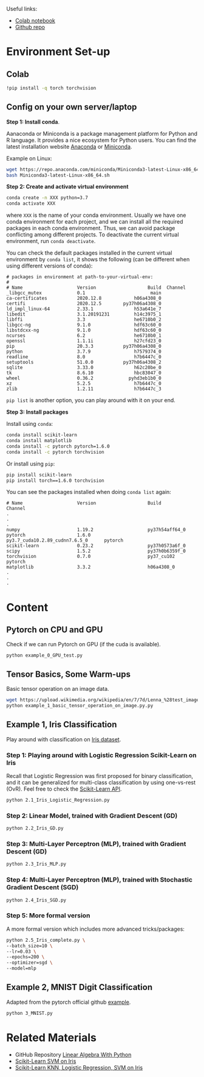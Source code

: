 Useful links:

- [Colab notebook](https://colab.research.google.com/drive/1tQUCZ3JspElIPrNUj1j-zgolibF0Wdru?usp=sharing)
- [Github repo](https://github.com/DeepGraphLearning/Math80600A_2024W/tree/master/pytorch_tutorial)

# Environment Set-up

## Colab

```bash
!pip install -q torch torchvision
```

## Config on your own server/laptop

**Step 1: Install conda**.
 
 Aanaconda or Miniconda is a package management platform for Python and R language.
It provides a nice ecosystem for Python users.
You can find the latest installation website [Anaconda](https://docs.anaconda.com/anaconda/install/) or [Miniconda](https://docs.conda.io/en/latest/miniconda.html).

Example on Linux:

```bash
wget https://repo.anaconda.com/miniconda/Miniconda3-latest-Linux-x86_64.sh
bash Miniconda3-latest-Linux-x86_64.sh
```

**Step 2: Create and activate virtual environment**
```bash
conda create -n XXX python=3.7
conda activate XXX
```

where `XXX` is the name of your conda environment.
Usually we have one conda environment for each project, and we can install all the required packages in each conda environment.
Thus, we can avoid package conflicting among different projects.
To deactivate the current virtual environment, run `conda deactivate`.

You can check the default packages installed in the current virtual environment by `conda list`,
it shows the following (can be different when using different versions of conda):

```
# packages in environment at path-to-your-virtual-env:
#
# Name                    Version                   Build  Channel
_libgcc_mutex             0.1                        main  
ca-certificates           2020.12.8            h06a4308_0  
certifi                   2020.12.5        py37h06a4308_0  
ld_impl_linux-64          2.33.1               h53a641e_7  
libedit                   3.1.20191231         h14c3975_1  
libffi                    3.3                  he6710b0_2  
libgcc-ng                 9.1.0                hdf63c60_0  
libstdcxx-ng              9.1.0                hdf63c60_0  
ncurses                   6.2                  he6710b0_1  
openssl                   1.1.1i               h27cfd23_0  
pip                       20.3.3           py37h06a4308_0  
python                    3.7.9                h7579374_0  
readline                  8.0                  h7b6447c_0  
setuptools                51.0.0           py37h06a4308_2  
sqlite                    3.33.0               h62c20be_0  
tk                        8.6.10               hbc83047_0  
wheel                     0.36.2             pyhd3eb1b0_0  
xz                        5.2.5                h7b6447c_0  
zlib                      1.2.11               h7b6447c_3  
```

`pip list` is another option, you can play around with it on your end.

**Step 3: Install packages**

Install using `conda`:

```bash
conda install scikit-learn
conda install matplotlib
conda install -c pytorch pytorch=1.6.0
conda install -c pytorch torchvision
```

Or install using `pip`:

```bash
pip install scikit-learn
pip install torch==1.6.0 torchvision
```

You can see the packages installed when doing `conda list` again:

```
# Name                    Version                   Build                               Channel
.
.
.
numpy                     1.19.2                    py37h54aff64_0  
pytorch                   1.6.0                     py3.7_cuda10.2.89_cudnn7.6.5_0      pytorch
scikit-learn              0.23.2                    py37h0573a6f_0  
scipy                     1.5.2                     py37h0b6359f_0  
torchvision               0.7.0                     py37_cu102                          pytorch
matplotlib                3.3.2                     h06a4308_0
.
.
.
```

# Content

## Pytorch on CPU and GPU

Check if we can run Pytorch on GPU (if the cuda is available).

`python example_0_GPU_test.py`

## Tensor Basics, Some Warm-ups

Basic tensor operation on an image data.

```bash
wget https://upload.wikimedia.org/wikipedia/en/7/7d/Lenna_%28test_image%29.png -O lenna.png
python example_1_basic_tensor_operation_on_image.py.py
```

## Example 1, Iris Classification

Play around with classification on [Iris dataset](https://scikit-learn.org/stable/auto_examples/datasets/plot_iris_dataset.html).

### Step 1: Playing around with Logistic Regression Scikit-Learn on Iris

Recall that Logistic Regression was first proposed for binary classification, and it can be generalized for multi-class classification by using one-vs-rest (OvR).
Feel free to check the [Scikit-Learn API](https://scikit-learn.org/stable/modules/generated/sklearn.linear_model.LogisticRegression.html).

```bash
python 2.1_Iris_Logistic_Regression.py
```

### Step 2: Linear Model, trained with Gradient Descent (GD)

```bash
python 2.2_Iris_GD.py
```

### Step 3: Multi-Layer Perceptron (MLP), trained with Gradient Descent (GD)

```bash
python 2.3_Iris_MLP.py
```

### Step 4: Multi-Layer Perceptron (MLP), trained with Stochastic Gradient Descent (SGD)

```bash
python 2.4_Iris_SGD.py
```

### Step 5: More formal version

A more formal version which includes more advanced tricks/packages:

```bash
python 2.5_Iris_complete.py \
--batch_size=10 \
--lr=0.03 \
--epochs=200 \
--optimizer=sgd \
--model=mlp
```

## Example 2, MNIST Digit Classification

Adapted from the pytorch official github [example](https://github.com/pytorch/examples/blob/master/mnist/main.py).

```bash
python 3_MNIST.py
```

# Related Materials

- GitHub Repository [Linear Algebra With Python](https://github.com/MacroAnalyst/Linear_Algebra_With_Python)
- [Scikit-Learn SVM on Iris](https://scikit-learn.org/stable/auto_examples/svm/plot_iris_svc.html)
- [Scikit-Learn KNN, Logistic Regression, SVM on Iris](https://scikit-learn.org/stable/tutorial/statistical_inference/supervised_learning.html)
